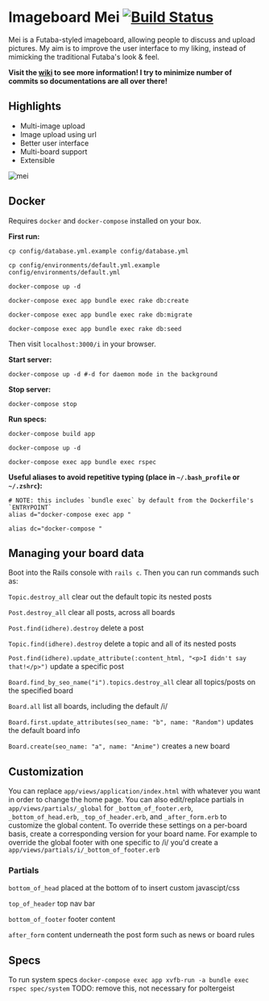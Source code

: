 # Imageboard Mei [![Build Status](https://travis-ci.org/szTheory/mei.svg?branch=master)](https://travis-ci.org/szTheory/mei)

Mei is a Futaba-styled imageboard, allowing people to discuss and upload pictures. My aim is to improve the user interface to my liking, instead of mimicking the traditional Futaba's look & feel.

**Visit the [wiki](https://github.com/lulalala/mei/wiki) to see more information! I try to minimize number of commits so documentations are all over there!**

## Highlights

* Multi-image upload
* Image upload using url
* Better user interface
* Multi-board support
* Extensible

![mei](https://user-images.githubusercontent.com/28652/38708351-e63b15d6-3e83-11e8-985e-6a4e1512f6e6.png)

## Docker

Requires `docker` and `docker-compose` installed on your box.

**First run:**

    cp config/database.yml.example config/database.yml

    cp config/environments/default.yml.example config/environments/default.yml

    docker-compose up -d
    
    docker-compose exec app bundle exec rake db:create 

    docker-compose exec app bundle exec rake db:migrate

    docker-compose exec app bundle exec rake db:seed

Then visit `localhost:3000/i` in your browser.

**Start server:**

    docker-compose up -d #-d for daemon mode in the background

**Stop server:**

    docker-compose stop

**Run specs:**

    docker-compose build app

    docker-compose up -d

    docker-compose exec app bundle exec rspec

**Useful aliases to avoid repetitive typing (place in `~/.bash_profile` or `~/.zshrc`):**

    # NOTE: this includes `bundle exec` by default from the Dockerfile's `ENTRYPOINT`
    alias d="docker-compose exec app " 

    alias dc="docker-compose "

## Managing your board data

Boot into the Rails console with `rails c`. Then you can run commands such as:

`Topic.destroy_all` clear out the default topic its nested posts

`Post.destroy_all` clear all posts, across all boards

`Post.find(idhere).destroy` delete a post

`Topic.find(idhere).destroy` delete a topic and all of its nested posts

`Post.find(idhere).update_attribute(:content_html, "<p>I didn't say that!</p>")` update a specific post

`Board.find_by_seo_name("i").topics.destroy_all` clear all topics/posts on the specified board

`Board.all` list all boards, including the default /i/

`Board.first.update_attributes(seo_name: "b", name: "Random")` updates the default board info

`Board.create(seo_name: "a", name: "Anime")` creates a new board

## Customization

You can replace `app/views/application/index.html` with whatever you want in order to change the home page. You can also edit/replace partials in `app/views/partials/_global` for `_bottom_of_footer.erb`, `_bottom_of_head.erb`, `_top_of_header.erb`, and `_after_form.erb` to customize the global content. To override these settings on a per-board basis, create a corresponding version for your board name. For example to override the global footer with one specific to /i/ you'd create a `app/views/partials/i/_bottom_of_footer.erb`

### Partials

`bottom_of_head` placed at the bottom of <head> to insert custom javascipt/css

`top_of_header` top nav bar

`bottom_of_footer` footer content

`after_form` content underneath the post form such as news or board rules

## Specs

To run system specs `docker-compose exec app xvfb-run -a bundle exec rspec spec/system` TODO: remove this, not necessary for poltergeist